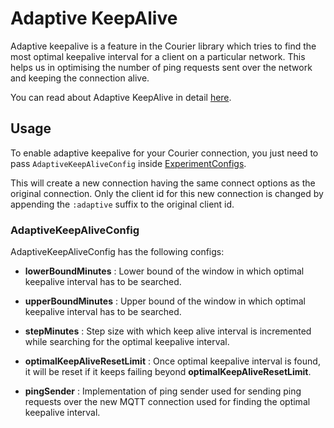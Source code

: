 # Adaptive KeepAlive

Adaptive keepalive is a feature in the Courier library which tries to find the most optimal keepalive interval for a client on a particular network. This helps us in optimising the number of ping requests sent over the network and keeping the connection alive.

You can read about Adaptive KeepAlive in detail [here][1].

## Usage

To enable adaptive keepalive for your Courier connection, you just need to pass `AdaptiveKeepAliveConfig` inside [ExperimentConfigs](ExperimentConfigs).

This will create a new connection having the same connect options as the original connection. Only the client id for this new connection is changed by appending the `:adaptive` suffix to the original client id.

### AdaptiveKeepAliveConfig

AdaptiveKeepAliveConfig has the following configs:

- **lowerBoundMinutes** : Lower bound of the window in which optimal keepalive interval has to be searched.

- **upperBoundMinutes** : Upper bound of the window in which optimal keepalive interval has to be searched.

- **stepMinutes** : Step size with which keep alive interval is incremented while searching for the optimal keepalive interval. 

- **optimalKeepAliveResetLimit** : Once optimal keepalive interval is found, it will be reset if it keeps failing beyond **optimalKeepAliveResetLimit**.

- **pingSender** : Implementation of ping sender used for sending ping requests over the new MQTT connection used for finding the optimal keepalive interval.

[1]: https://medium.com/gojekengineering/adaptive-heartbeats-for-our-information-superhighway-26459bf85d62
